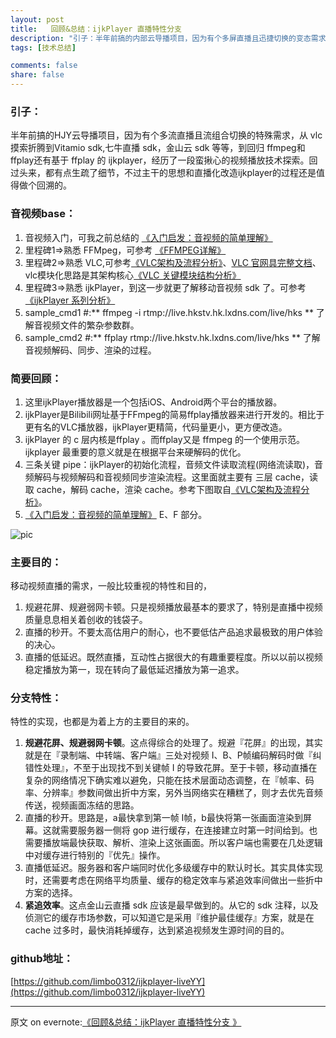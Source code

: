 ```yaml
---
layout: post
title:   回顾&总结：ijkPlayer 直播特性分支
description: "引子：半年前搞的内部云导播项目，因为有个多屏直播且迅捷切换的变态需求，从 vlc 摸索折腾到Vitamio sdk,七牛直播 sdk，金山云 sdk 等等，到回归 ffmpeg和 ffplay还有基于 ffplay 的 ijkplayer，"
tags: [技术总结]

comments: false
share: false
---
```



### 引子： 

半年前搞的HJY云导播项目，因为有个多流直播且流组合切换的特殊需求，从 vlc 摸索折腾到Vitamio sdk,七牛直播 sdk，金山云 sdk 等等，到回归 ffmpeg和 ffplay还有基于 ffplay 的 ijkplayer，经历了一段蛮揪心的视频播放技术探索。回过头来，都有点生疏了细节，不过主干的思想和直播化改造ijkplayer的过程还是值得做个回溯的。


### 音视频base：

1. 音视频入门，可我之前总结的 [《入门启发：音视频的简单理解》](http://www.ruoxu.me//yin-shi-pin-qi-fa)
2. 里程碑1=>熟悉 FFMpeg，可参考 [《FFMPEG详解》](http://chunlin.li/tech/doku.php/tech:multimedia:ffmpeg)
3. 里程碑2=>熟悉 VLC,可参考[《VLC架构及流程分析》](https://jiya.io/archives/vlc_learn_2.html)、[VLC 官网具完整文档](https://wiki.videolan.org/)、vlc模块化思路是其架构核心[《VLC 关键模块结构分析》](https://www.evernote.com/shard/s110/sh/9e84ff55-6ce4-43dc-8952-cb7e78135891/0cdbe451530528b0)
4. 里程碑3=>熟悉 ijkPlayer，到这一步就更了解移动音视频 sdk 了。可参考[《ijkPlayer 系列分析》](http://www.qhung.cn/2016/06/24/ijkplayer-1-init/)
5. sample_cmd1 #:** ffmpeg -i rtmp://live.hkstv.hk.lxdns.com/live/hks  **  了解音视频文件的繁杂参数群。
6. sample_cmd2 #:** ffplay rtmp://live.hkstv.hk.lxdns.com/live/hks   ** 了解音视频解码、同步、渲染的过程。

### 简要回顾：

1. 这里ijkPlayer播放器是一个包括iOS、Android两个平台的播放器。
2. ijkPlayer是Bilibili网址基于FFmpeg的简易ffplay播放器来进行开发的。相比于更有名的VLC播放器，ijkPlayer更精简，代码量更小，更方便改造。
3. ijkPlayer 的 c 层内核是ffplay 。而ffplay又是 ffmpeg 的一个使用示范。ijkplayer 最重要的意义就是在根据平台来硬解码的优化。
4. 三条关键 pipe：ijkPlayer的初始化流程，音频文件读取流程(网络流读取)，音频解码与视频解码和音视频同步渲染流程。这里面就主要有 三层 cache，读取 cache，解码 cache，渲染 cache。参考下图取自[《VLC架构及流程分析》](https://jiya.io/archives/vlc_learn_2.html)。
5. [《入门启发：音视频的简单理解》](http://www.ruoxu.me//yin-shi-pin-qi-fa) E、F 部分。

![pic](https://jiya.io/usr/uploads/2015/01/2942014279.png)

### 主要目的：
移动视频直播的需求，一般比较重视的特性和目的，
1. 规避花屏、规避弱网卡顿。只是视频播放最基本的要求了，特别是直播中视频质量息息相关着创收的钱袋子。
2. 直播的秒开。不要太高估用户的耐心，也不要低估产品追求最极致的用户体验的决心。
3. 直播的低延迟。既然直播，互动性占据很大的有趣重要程度。所以以前以视频稳定播放为第一，现在转向了最低延迟播放为第一追求。


### 分支特性：
特性的实现，也都是为着上方的主要目的来的。
1. **规避花屏、规避弱网卡顿**。这点得综合的处理了。规避『花屏』的出现，其实就是在『录制端、中转端、客户端』三处对视频 I、B、P帧编码解码时做『纠错性处理』，不至于出现找不到关键帧 I 的导致花屏。至于卡顿，移动直播在复杂的网络情况下确实难以避免，只能在技术层面动态调整，在『帧率、码率、分辨率』参数间做出折中方案，另外当网络实在糟糕了，则才去优先音频传送，视频画面冻结的思路。
2. 直播的秒开。思路是，a最快拿到第一帧 I帧，b最快将第一张画面渲染到屏幕。这就需要服务器一侧将 gop 进行缓存，在连接建立时第一时间给到。也需要播放端最快获取、解析、渲染上这张画面。所以客户端也需要在几处逻辑中对缓存进行特别的『优先』操作。
3. 直播低延迟。服务器和客户端同时优化多级缓存中的默认时长。其实具体实现时，还需要考虑在网络平均质量、缓存的稳定效率与紧追效率间做出一些折中方案的选择。
4. **紧追效率**。这点金山云直播 sdk 应该是最早做到的。从它的 sdk 注释，以及侦测它的缓存市场参数，可以知道它是采用『维护最佳缓存』方案，就是在 cache 过多时，最快消耗掉缓存，达到紧追视频发生源时间的目的。

### github地址：

[https://github.com/limbo0312/ijkplayer-liveYY](https://github.com/limbo0312/ijkplayer-liveYY)

------------------

原文 on evernote:[《回顾&总结：ijkPlayer 直播特性分支  》](https://www.evernote.com/l/AG4v4WbtP6ZHpLp7oyZv9SAYA40uRAaIc4Y)

 
